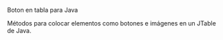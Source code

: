 Boton en tabla para Java

Métodos para colocar elementos como botones e imágenes en un JTable de Java.
